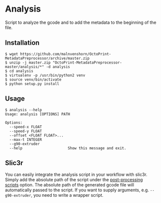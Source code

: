 # Analysis

Script to analyze the gcode and to add the metadata to the beginning of the file.

## Installation

```
$ wget https://github.com/malnvenshorn/OctoPrint-MetadataPreprocessor/archive/master.zip
$ unzip -j master.zip "OctoPrint-MetadataPreprocessor-master/analysis/*" -d analysis
$ cd analysis
$ virtualenv -p /usr/bin/python2 venv
$ source venv/bin/activate
$ python setup.py install
```

## Usage

```
$ analysis --help
Usage: analysis [OPTIONS] PATH

Options:
  --speed-x FLOAT
  --speed-y FLOAT
  --offset <FLOAT FLOAT>...
  --max-t INTEGER
  --g90-extruder
  --help                     Show this message and exit.
```

## Slic3r

You can easily integrate the analysis script in your workflow with slic3r. Simply add the absolute path of the script under the [post-processing scripts](http://manual.slic3r.org/advanced/post-processing) option. The absolute path of the generated gcode file will automatically passed to the script. If you want to supply arguments, e.g. `--g90-extruder`, you need to write a wrapper script.

